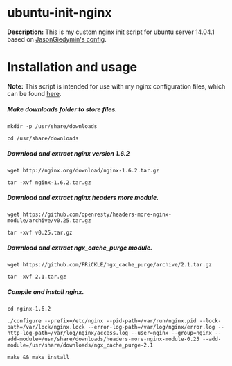 ubuntu-init-nginx 
=================

**Description:** This is my custom nginx init script for ubuntu server 14.04.1 based on [JasonGiedymin's config](https://github.com/JasonGiedymin/nginx-init-ubuntu).

Installation and usage 
=================
**Note:** This script is intended for use with my nginx configuration files, which can be found [here](https://github.com/greenzwiz).

##### Make downloads folder to store files. 
```mkdir -p /usr/share/downloads```

```cd /usr/share/downloads```

##### Download and extract nginx version 1.6.2 
```wget http://nginx.org/download/nginx-1.6.2.tar.gz```

```tar -xvf nginx-1.6.2.tar.gz```

##### Download and extract nginx headers more module.
```wget https://github.com/openresty/headers-more-nginx-module/archive/v0.25.tar.gz```

```tar -xvf v0.25.tar.gz```

##### Download and extract ngx_cache_purge module. 
```wget https://github.com/FRiCKLE/ngx_cache_purge/archive/2.1.tar.gz```

```tar -xvf 2.1.tar.gz```

##### Compile and install nginx.
```cd nginx-1.6.2```

```./configure --prefix=/etc/nginx --pid-path=/var/run/nginx.pid --lock-path=/var/lock/nginx.lock --error-log-path=/var/log/nginx/error.log --http-log-path=/var/log/nginx/access.log --user=nginx --group=nginx --add-module=/usr/share/downloads/headers-more-nginx-module-0.25 --add-module=/usr/share/downloads/ngx_cache_purge-2.1```

```make && make install```


